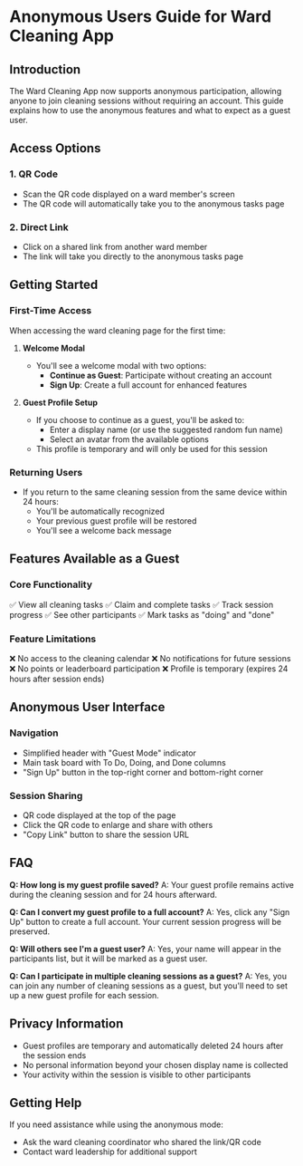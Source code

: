 # Anonymous Users Guide for Ward Cleaning App

## Introduction

The Ward Cleaning App now supports anonymous participation, allowing anyone to join cleaning sessions without requiring an account. This guide explains how to use the anonymous features and what to expect as a guest user.

## Access Options

### 1. QR Code
- Scan the QR code displayed on a ward member's screen
- The QR code will automatically take you to the anonymous tasks page

### 2. Direct Link
- Click on a shared link from another ward member
- The link will take you directly to the anonymous tasks page

## Getting Started

### First-Time Access
When accessing the ward cleaning page for the first time:

1. **Welcome Modal**
   - You'll see a welcome modal with two options:
     - **Continue as Guest**: Participate without creating an account
     - **Sign Up**: Create a full account for enhanced features

2. **Guest Profile Setup**
   - If you choose to continue as a guest, you'll be asked to:
     - Enter a display name (or use the suggested random fun name)
     - Select an avatar from the available options
   - This profile is temporary and will only be used for this session

### Returning Users
- If you return to the same cleaning session from the same device within 24 hours:
  - You'll be automatically recognized
  - Your previous guest profile will be restored
  - You'll see a welcome back message

## Features Available as a Guest

### Core Functionality
✅ View all cleaning tasks
✅ Claim and complete tasks
✅ Track session progress
✅ See other participants
✅ Mark tasks as "doing" and "done"

### Feature Limitations
❌ No access to the cleaning calendar
❌ No notifications for future sessions
❌ No points or leaderboard participation
❌ Profile is temporary (expires 24 hours after session ends)

## Anonymous User Interface

### Navigation
- Simplified header with "Guest Mode" indicator
- Main task board with To Do, Doing, and Done columns
- "Sign Up" button in the top-right corner and bottom-right corner

### Session Sharing
- QR code displayed at the top of the page
- Click the QR code to enlarge and share with others
- "Copy Link" button to share the session URL

## FAQ

**Q: How long is my guest profile saved?**
A: Your guest profile remains active during the cleaning session and for 24 hours afterward.

**Q: Can I convert my guest profile to a full account?**
A: Yes, click any "Sign Up" button to create a full account. Your current session progress will be preserved.

**Q: Will others see I'm a guest user?**
A: Yes, your name will appear in the participants list, but it will be marked as a guest user.

**Q: Can I participate in multiple cleaning sessions as a guest?**
A: Yes, you can join any number of cleaning sessions as a guest, but you'll need to set up a new guest profile for each session.

## Privacy Information

- Guest profiles are temporary and automatically deleted 24 hours after the session ends
- No personal information beyond your chosen display name is collected
- Your activity within the session is visible to other participants

## Getting Help

If you need assistance while using the anonymous mode:
- Ask the ward cleaning coordinator who shared the link/QR code
- Contact ward leadership for additional support 